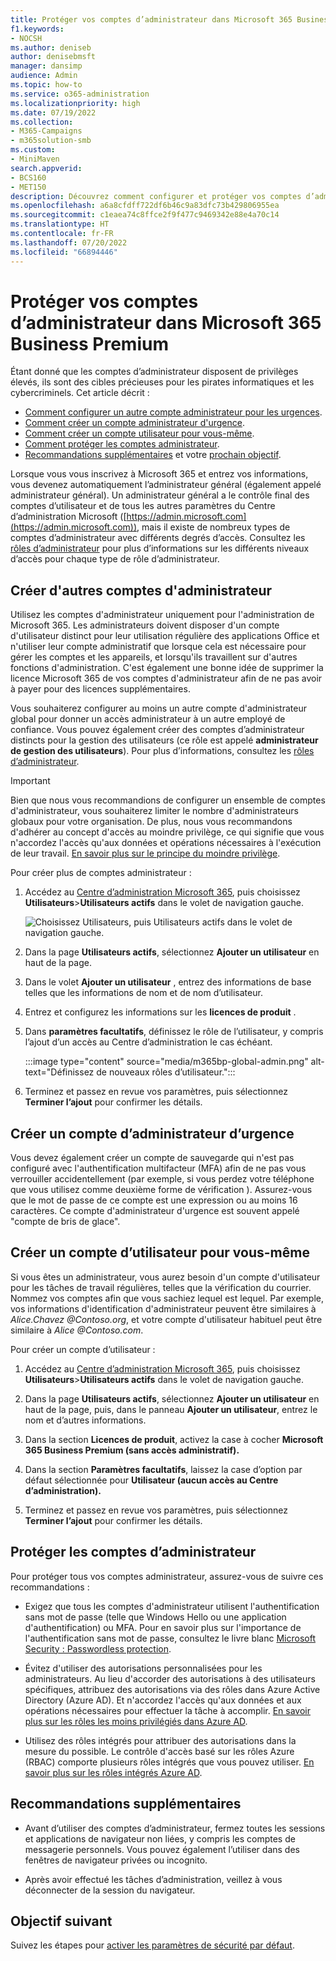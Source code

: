 ```yaml
---
title: Protéger vos comptes d’administrateur dans Microsoft 365 Business Premium
f1.keywords:
- NOCSH
ms.author: deniseb
author: denisebmsft
manager: dansimp
audience: Admin
ms.topic: how-to
ms.service: o365-administration
ms.localizationpriority: high
ms.date: 07/19/2022
ms.collection:
- M365-Campaigns
- m365solution-smb
ms.custom:
- MiniMaven
search.appverid:
- BCS160
- MET150
description: Découvrez comment configurer et protéger vos comptes d’administrateur dans Microsoft 365 Business Premium.
ms.openlocfilehash: a6a8cfdff722df6b46c9a83dfc73b429806955ea
ms.sourcegitcommit: c1eaea74c8ffce2f9f477c9469342e88e4a70c14
ms.translationtype: HT
ms.contentlocale: fr-FR
ms.lasthandoff: 07/20/2022
ms.locfileid: "66894446"
---
```

# <a name="protect-your-administrator-accounts-in-microsoft-365-business-premium"></a>Protéger vos comptes d’administrateur dans Microsoft 365 Business Premium

Étant donné que les comptes d’administrateur disposent de privilèges élevés, ils sont des cibles précieuses pour les pirates informatiques et les cybercriminels. Cet article décrit :

- [Comment configurer un autre compte administrateur pour les urgences](#create-other-admin-accounts).
- [Comment créer un compte administrateur d'urgence](#create-an-emergency-admin-account).
- [Comment créer un compte utilisateur pour vous-même](#create-a-user-account-for-yourself).
- [Comment protéger les comptes administrateur](#protect-admin-accounts).
- [Recommandations supplémentaires](#additional-recommendations) et votre [prochain objectif](#next-objective).

Lorsque vous vous inscrivez à Microsoft 365 et entrez vos informations, vous devenez automatiquement l’administrateur général (également appelé administrateur général). Un administrateur général a le contrôle final des comptes d’utilisateur et de tous les autres paramètres du Centre d’administration Microsoft ([https://admin.microsoft.com](https://admin.microsoft.com)), mais il existe de nombreux types de comptes d’administrateur avec différents degrés d’accès. Consultez les [rôles d’administrateur](/office365/admin/add-users/about-admin-roles) pour plus d’informations sur les différents niveaux d’accès pour chaque type de rôle d’administrateur.

## <a name="create-other-admin-accounts"></a>Créer d'autres comptes d'administrateur

Utilisez les comptes d'administrateur uniquement pour l'administration de Microsoft 365. Les administrateurs doivent disposer d'un compte d'utilisateur distinct pour leur utilisation régulière des applications Office et n'utiliser leur compte administratif que lorsque cela est nécessaire pour gérer les comptes et les appareils, et lorsqu'ils travaillent sur d'autres fonctions d'administration. C'est également une bonne idée de supprimer la licence Microsoft 365 de vos comptes d'administrateur afin de ne pas avoir à payer pour des licences supplémentaires.

Vous souhaiterez configurer au moins un autre compte d'administrateur global pour donner un accès administrateur à un autre employé de confiance. Vous pouvez également créer des comptes d’administrateur distincts pour la gestion des utilisateurs (ce rôle est appelé **administrateur de gestion des utilisateurs**). Pour plus d’informations, consultez les [rôles d’administrateur](/office365/admin/add-users/about-admin-roles).

> [!IMPORTANT]
> Bien que nous vous recommandions de configurer un ensemble de comptes d'administrateur, vous souhaiterez limiter le nombre d'administrateurs globaux pour votre organisation. De plus, nous vous recommandons d'adhérer au concept d'accès au moindre privilège, ce qui signifie que vous n'accordez l'accès qu'aux données et opérations nécessaires à l'exécution de leur travail. [En savoir plus sur le principe du moindre privilège](/azure/active-directory/develop/secure-least-privileged-access). 

Pour créer plus de comptes administrateur :

 1. Accédez au <a href="https://go.microsoft.com/fwlink/p/?linkid=837890" target="_blank">Centre d’administration Microsoft 365</a>, puis choisissez **Utilisateurs**\>**Utilisateurs actifs** dans le volet de navigation gauche.

    ![Choisissez Utilisateurs, puis Utilisateurs actifs dans le volet de navigation gauche.](../media/Activeusers.png)

 2. Dans la page **Utilisateurs actifs**, sélectionnez **Ajouter un utilisateur** en haut de la page. 

 3. Dans le volet **Ajouter un utilisateur** , entrez des informations de base telles que les informations de nom et de nom d’utilisateur.

 4. Entrez et configurez les informations sur les **licences de produit** .

 5. Dans **paramètres facultatifs**, définissez le rôle de l’utilisateur, y compris l’ajout d’un accès au Centre d’administration le cas échéant.

    :::image type="content" source="media/m365bp-global-admin.png" alt-text="Définissez de nouveaux rôles d’utilisateur.":::

 6. Terminez et passez en revue vos paramètres, puis sélectionnez **Terminer l’ajout** pour confirmer les détails.

## <a name="create-an-emergency-admin-account"></a>Créer un compte d’administrateur d’urgence

Vous devez également créer un compte de sauvegarde qui n'est pas configuré avec l'authentification multifacteur (MFA) afin de ne pas vous verrouiller accidentellement (par exemple, si vous perdez votre téléphone que vous utilisez comme deuxième forme de vérification ). Assurez-vous que le mot de passe de ce compte est une expression ou au moins 16 caractères. Ce compte d'administrateur d'urgence est souvent appelé "compte de bris de glace".

## <a name="create-a-user-account-for-yourself"></a>Créer un compte d’utilisateur pour vous-même

Si vous êtes un administrateur, vous aurez besoin d'un compte d'utilisateur pour les tâches de travail régulières, telles que la vérification du courrier. Nommez vos comptes afin que vous sachiez lequel est lequel. Par exemple, vos informations d'identification d'administrateur peuvent être similaires à  *Alice.Chavez <span></span>@Contoso.org*, et votre compte d'utilisateur habituel peut être similaire à *Alice <span></span>@Contoso.com*.

Pour créer un compte d’utilisateur :

1. Accédez au <a href="https://go.microsoft.com/fwlink/p/?linkid=837890" target="_blank">Centre d’administration Microsoft 365</a>, puis choisissez **Utilisateurs**\>**Utilisateurs actifs** dans le volet de navigation gauche.

2. Dans la page **Utilisateurs actifs**, sélectionnez **Ajouter un utilisateur** en haut de la page, puis, dans le panneau **Ajouter un utilisateur**, entrez le nom et d’autres informations.

3. Dans la section **Licences de produit**, activez la case à cocher **Microsoft 365 Business Premium (sans accès administratif).**

4. Dans la section **Paramètres facultatifs**, laissez la case d’option par défaut sélectionnée pour **Utilisateur (aucun accès au Centre d’administration).**

5. Terminez et passez en revue vos paramètres, puis sélectionnez **Terminer l’ajout** pour confirmer les détails.

## <a name="protect-admin-accounts"></a>Protéger les comptes d’administrateur

Pour protéger tous vos comptes administrateur, assurez-vous de suivre ces recommandations :

- Exigez que tous les comptes d'administrateur utilisent l'authentification sans mot de passe (telle que Windows Hello ou une application d'authentification) ou MFA. Pour en savoir plus sur l'importance de l'authentification sans mot de passe, consultez le livre blanc [Microsoft Security : Passwordless protection](https://query.prod.cms.rt.microsoft.com/cms/api/am/binary/RE2KEup).

- Évitez d'utiliser des autorisations personnalisées pour les administrateurs. Au lieu d'accorder des autorisations à des utilisateurs spécifiques, attribuez des autorisations via des rôles dans Azure Active Directory (Azure AD). Et n'accordez l'accès qu'aux données et aux opérations nécessaires pour effectuer la tâche à accomplir. [En savoir plus sur les rôles les moins privilégiés dans Azure AD](/azure/active-directory/roles/delegate-by-task).

- Utilisez des rôles intégrés pour attribuer des autorisations dans la mesure du possible. Le contrôle d'accès basé sur les rôles Azure (RBAC) comporte plusieurs rôles intégrés que vous pouvez utiliser. [En savoir plus sur les rôles intégrés Azure AD](/azure/active-directory/roles/permissions-reference).

## <a name="additional-recommendations"></a>Recommandations supplémentaires

- Avant d’utiliser des comptes d’administrateur, fermez toutes les sessions et applications de navigateur non liées, y compris les comptes de messagerie personnels. Vous pouvez également l’utiliser dans des fenêtres de navigateur privées ou incognito.

- Après avoir effectué les tâches d’administration, veillez à vous déconnecter de la session du navigateur.

## <a name="next-objective"></a>Objectif suivant

Suivez les étapes pour [activer les paramètres de sécurité par défaut](m365bp-conditional-access.md).


